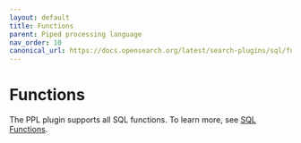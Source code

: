 ```yaml
---
layout: default
title: Functions
parent: Piped processing language
nav_order: 10
canonical_url: https://docs.opensearch.org/latest/search-plugins/sql/functions/
---
```


# Functions

The PPL plugin supports all SQL functions. To learn more, see [SQL Functions]({{site.url}}{{site.baseurl}}/search-plugins/sql/functions/).
